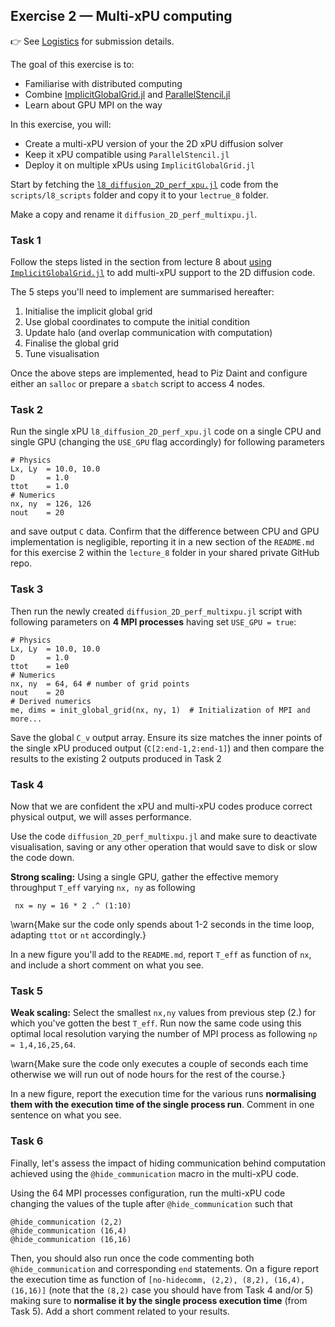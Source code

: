 <!--This file was generated, do not modify it.-->
## Exercise 2 — **Multi-xPU computing**

👉 See [Logistics](/logistics/#submission) for submission details.

The goal of this exercise is to:
- Familiarise with distributed computing
- Combine [ImplicitGlobalGrid.jl](https://github.com/eth-cscs/ImplicitGlobalGrid.jl) and [ParallelStencil.jl](https://github.com/omlins/ParallelStencil.jl)
- Learn about GPU MPI on the way

In this exercise, you will:
- Create a multi-xPU version of your the 2D xPU diffusion solver
- Keep it xPU compatible using `ParallelStencil.jl`
- Deploy it on multiple xPUs using `ImplicitGlobalGrid.jl`

Start by fetching the [`l8_diffusion_2D_perf_xpu.jl`](https://github.com/eth-vaw-glaciology/course-101-0250-00/blob/main/scripts/l8_scripts/) code from the `scripts/l8_scripts` folder and copy it to your `lectrue_8` folder.

Make a copy and rename it `diffusion_2D_perf_multixpu.jl`.

### Task 1

Follow the steps listed in the section from lecture 8 about [using `ImplicitGlobalGrid.jl`](#using_implicitglobalgridjl) to add multi-xPU support to the 2D diffusion code.

The 5 steps you'll need to implement are summarised hereafter:
1. Initialise the implicit global grid
2. Use global coordinates to compute the initial condition
3. Update halo (and overlap communication with computation)
4. Finalise the global grid
5. Tune visualisation

Once the above steps are implemented, head to Piz Daint and configure either an `salloc` or prepare a `sbatch` script to access 4 nodes.

### Task 2

Run the single xPU `l8_diffusion_2D_perf_xpu.jl` code on a single CPU and single GPU (changing the `USE_GPU` flag accordingly) for following parameters

````julia:ex1
# Physics
Lx, Ly  = 10.0, 10.0
D       = 1.0
ttot    = 1.0
# Numerics
nx, ny  = 126, 126
nout    = 20
````

and save output `C` data. Confirm that the difference between CPU and GPU implementation is negligible, reporting it in a new section of the `README.md` for this exercise 2 within the `lecture_8` folder in your shared private GitHub repo.

### Task 3

Then run the newly created `diffusion_2D_perf_multixpu.jl` script with following parameters on **4 MPI processes** having set `USE_GPU = true`:

````julia:ex2
# Physics
Lx, Ly  = 10.0, 10.0
D       = 1.0
ttot    = 1e0
# Numerics
nx, ny  = 64, 64 # number of grid points
nout    = 20
# Derived numerics
me, dims = init_global_grid(nx, ny, 1)  # Initialization of MPI and more...
````

Save the global `C_v` output array. Ensure its size matches the inner points of the single xPU produced output (`C[2:end-1,2:end-1]`) and then compare the results to the existing 2 outputs produced in Task 2

### Task 4

Now that we are confident the xPU and multi-xPU codes produce correct physical output, we will asses performance.

Use the code `diffusion_2D_perf_multixpu.jl` and make sure to deactivate visualisation, saving or any other operation that would save to disk or slow the code down.

**Strong scaling:** Using a single GPU, gather the effective memory throughput `T_eff` varying `nx, ny` as following

````julia:ex3
 nx = ny = 16 * 2 .^ (1:10)
````

\warn{Make sur the code only spends about 1-2 seconds in the time loop, adapting `ttot` or `nt` accordingly.}

In a new figure you'll add to the `README.md`, report `T_eff` as function of `nx`, and include a short comment on what you see.

### Task 5

**Weak scaling:** Select the smallest `nx,ny` values from previous step (2.) for which you've gotten the best `T_eff`. Run now the same code using this optimal local resolution varying the number of MPI process as following `np = 1,4,16,25,64`.

\warn{Make sure the code only executes a couple of seconds each time otherwise we will run out of node hours for the rest of the course.}

In a new figure, report the execution time for the various runs **normalising them with the execution time of the single process run**. Comment in one sentence on what you see.

### Task 6

Finally, let's assess the impact of hiding communication behind computation achieved using the `@hide_communication` macro in the multi-xPU code.

Using the 64 MPI processes configuration, run the multi-xPU code changing the values of the tuple after `@hide_communication` such that

````julia:ex4
@hide_communication (2,2)
@hide_communication (16,4)
@hide_communication (16,16)
````

Then, you should also run once the code commenting both `@hide_communication` and corresponding `end` statements. On a figure report the execution time as function of `[no-hidecomm, (2,2), (8,2), (16,4), (16,16)]` (note that the `(8,2)` case you should have from Task 4 and/or 5) making sure to **normalise it by the single process execution time** (from Task 5). Add a short comment related to your results.

